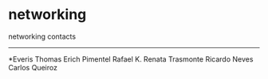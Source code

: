 # networking
networking contacts
______________________________________________________

*Everis
Thomas Erich Pimentel
Rafael K.
Renata Trasmonte
Ricardo Neves
Carlos Queiroz


